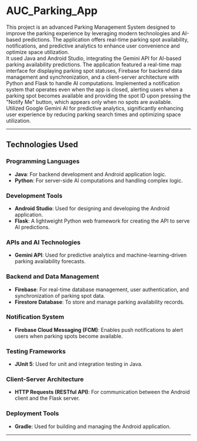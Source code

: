 # AUC_Parking_App

This project is an advanced Parking Management System designed to improve the parking experience by leveraging modern technologies and AI-based predictions. The application offers real-time parking spot availability, notifications, and predictive analytics to enhance user convenience and optimize space utilization.  
It used Java and Android Studio, integrating the Gemini API for AI-based parking availability predictions. The application featured a real-time map interface for displaying parking spot statuses, Firebase for backend data management and synchronization, and a client-server architecture with Python and Flask to handle AI computations. Implemented a notification system that operates even when the app is closed, alerting users when a parking spot becomes available and providing the spot ID upon pressing the "Notify Me" button, which appears only when no spots are available. Utilized Google Gemini AI for predictive analytics, significantly enhancing user experience by reducing parking search times and optimizing space utilization.

---

## **Technologies Used**  

### **Programming Languages**  
- **Java**: For backend development and Android application logic.  
- **Python**: For server-side AI computations and handling complex logic.  

### **Development Tools**  
- **Android Studio**: Used for designing and developing the Android application.  
- **Flask**: A lightweight Python web framework for creating the API to serve AI predictions.  

### **APIs and AI Technologies**  
- **Gemini API**: Used for predictive analytics and machine-learning-driven parking availability forecasts.

### **Backend and Data Management**  
- **Firebase**: For real-time database management, user authentication, and synchronization of parking spot data.  
- **Firestore Database**: To store and manage parking availability records.  

### **Notification System**  
- **Firebase Cloud Messaging (FCM)**: Enables push notifications to alert users when parking spots become available.  

### **Testing Frameworks**  
- **JUnit 5**: Used for unit and integration testing in Java.  

### **Client-Server Architecture**  
- **HTTP Requests (RESTful API)**: For communication between the Android client and the Flask server.   

### **Deployment Tools**  
- **Gradle**: Used for building and managing the Android application.  

---
